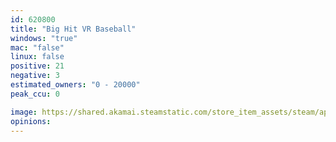 ```yaml
---
id: 620800
title: "Big Hit VR Baseball"
windows: "true"
mac: "false"
linux: false
positive: 21
negative: 3
estimated_owners: "0 - 20000"
peak_ccu: 0

image: https://shared.akamai.steamstatic.com/store_item_assets/steam/apps/620800/header.jpg?t=1495050625
opinions:
---
```

